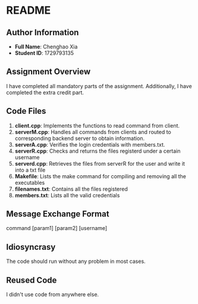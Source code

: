 # README

## Author Information

- **Full Name**: Chenghao Xia
- **Student ID**: 1729793135

## Assignment Overview

I have completed all mandatory parts of the assignment. Additionally, I have completed the extra credit part.

## Code Files

1. **client.cpp**: Implements the functions to read command from client.
2. **serverM.cpp**: Handles all commands from clients and routed to corresponding backend server to obtain information.
3. **serverA.cpp**: Verifies the login credentials with members.txt.
4. **serverR.cpp**: Checks and returns the files registerd under a certain username
5. **serverd.cpp**: Retrieves the files from serverR for the user and write it into a txt file
6. **Makefile**: Lists the make command for compiling and removing all the executables
7. **filenames.txt**: Contains all the files registered
8. **members.txt**: Lists all the valid credentials

## Message Exchange Format

command [param1] [param2] [username]

## Idiosyncrasy
The code should run without any problem in most cases.

## Reused Code
I didn't use code from anywhere else.
